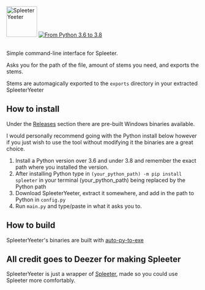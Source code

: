 <img src="https://github.com/flarfmatter/spleeteryeeter/blob/main/other/art/logo.svg" alt="SpleeterYeeter" height="80"/>
<a href="https://www.python.org/"> <img src="https://github.com/flarfmatter/spleeteryeeter/blob/main/other/art/python_version.svg" alt="From Python 3.6 to 3.8"> </a>
<br/>
<br/>


Simple command-line interface for Spleeter.

Asks you for the path of the file, amount of stems you need, and exports the stems.

Stems are automagically exported to the `exports` directory in your extracted SpleeterYeeter

## How to install
Under the [Releases](https://github.com/flarfmatter/spleeteryeeter/releases) section there are pre-built Windows binaries available.

I would personally recommend going with the Python install below however if you just wish to use the tool without modifying it the binaries are a great choice.


1. Install a Python version over 3.6 and under 3.8 and remember the exact path where you installed the version.
2. After installing Python type in `(your_python_path) -m pip install spleeter` in your terminal (your_python_path) being replaced by the Python path
3. Download SpleeterYeeter, extract it somewhere, and add in the path to Python in `config.py`
4. Run `main.py` and type/paste in what it asks you to.

## How to build
SpleeterYeeter's binaries are built with [auto-py-to-exe](https://pypi.org/project/auto-py-to-exe)

## All credit goes to Deezer for making Spleeter
SpleeterYeeter is just a wrapper of [Spleeter](https://github.com/deezer/spleeter), made so you could use Spleeter more comfortably.
